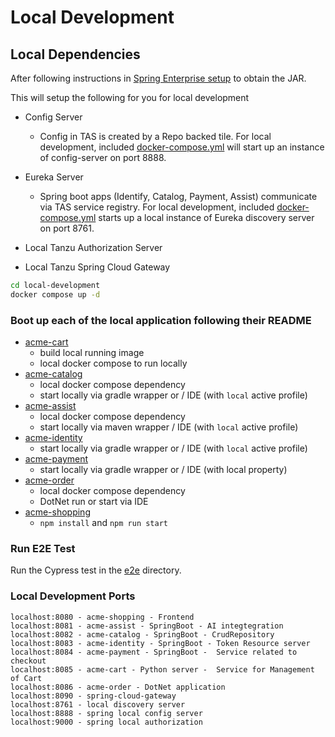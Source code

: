# Local Development

## Local Dependencies

After following instructions in [Spring Enterprise setup](spring-enterprise/README.md) to obtain the JAR.

This will setup the following for you for local development
- Config Server
  - Config in TAS is created by a Repo backed tile. For local development, included [docker-compose.yml](docker-compose.yaml) will start up an instance of config-server on port 8888.

- Eureka Server
  - Spring boot apps (Identify, Catalog, Payment, Assist) communicate via TAS service registry. For local development, included [docker-compose.yml](docker-compose.yaml) starts up a local instance of Eureka discovery server on port 8761.
- Local Tanzu Authorization Server
- Local Tanzu Spring Cloud Gateway
```bash
cd local-development
docker compose up -d
```

### Boot up each of the local application following their README

- [acme-cart](../apps/acme-cart/README.md)
    - build local running image
    - local docker compose to run locally
- [acme-catalog](../apps/acme-catalog/README.md)
    - local docker compose dependency
    - start locally via gradle wrapper or / IDE (with `local` active profile)
- [acme-assist](../apps/acme-assist/README.md)
    - local docker compose dependency
    - start locally via maven wrapper / IDE (with `local` active profile)
- [acme-identity](../apps/acme-identity/README.md)
    - start locally via gradle wrapper or / IDE (with `local` active profile)
- [acme-payment](../apps/acme-payment/README.md)
    - start locally via gradle wrapper or / IDE (with local property)
- [acme-order](../apps/acme-order/README.md)
    - local docker compose dependency
    - DotNet run or start via IDE
- [acme-shopping](../apps/acme-shopping/README.md)
    - `npm install` and `npm run start`

### Run E2E Test
Run the Cypress test in the [e2e](../e2e/README.md) directory.

### Local Development Ports
```
localhost:8080 - acme-shopping - Frontend
localhost:8081 - acme-assist - SpringBoot - AI integtegration
localhost:8082 - acme-catalog - SpringBoot - CrudRepository
localhost:8083 - acme-identity - SpringBoot - Token Resource server
localhost:8084 - acme-payment - SpringBoot -  Service related to checkout
localhost:8085 - acme-cart - Python server -  Service for Management of Cart
localhost:8086 - acme-order - DotNet application
localhost:8090 - spring-cloud-gateway 
localhost:8761 - local discovery server
localhost:8888 - spring local config server 
localhost:9000 - spring local authorization 
```
